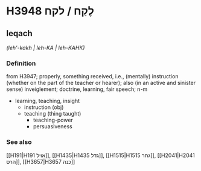 # H3948 לֶקַח / לקח

## leqach

_(leh'-kakh | leh-KA | leh-KAHK)_

### Definition

from H3947; properly, something received, i.e., (mentally) instruction (whether on the part of the teacher or hearer); also (in an active and sinister sense) inveiglement; doctrine, learning, fair speech; n-m

- learning, teaching, insight
  - instruction (obj)
  - teaching (thing taught)
    - teaching-power
    - persuasiveness

### See also

[[H191|H191 אויל]], [[H1435|H1435 גדל]], [[H1515|H1515 גחר]], [[H2041|H2041 הרס]], [[H3657|H3657 כנה]]
